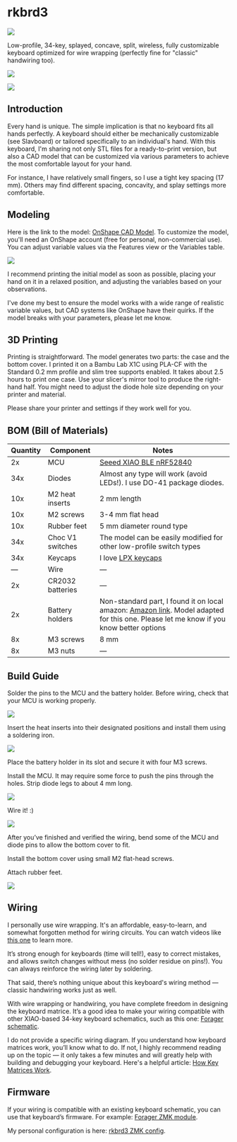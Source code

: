 # rkbrd3

![](./images/2.jpg)

Low-profile, 34-key, splayed, concave, split, wireless, fully customizable keyboard optimized for wire wrapping (perfectly fine for "classic" handwiring too).

![](./images/1.jpg)

![](./images/8.jpg)

## Introduction

Every hand is unique. The simple implication is that no keyboard fits all hands perfectly. A keyboard should either be mechanically customizable (see Slavboard) or tailored specifically to an individual's hand. With this keyboard, I'm sharing not only STL files for a ready-to-print version, but also a CAD model that can be customized via various parameters to achieve the most comfortable layout for your hand.

For instance, I have relatively small fingers, so I use a tight key spacing (17 mm). Others may find different spacing, concavity, and splay settings more comfortable.

## Modeling

Here is the link to the model: [OnShape CAD Model](https://cad.onshape.com/documents/c1f04e62418ea8430405ee0e/w/7ba627513a87dc41f966e769/e/bb377df9cee8dd07dce626be). To customize the model, you'll need an OnShape account (free for personal, non-commercial use). You can adjust variable values via the Features view or the Variables table.

![](./images/drawing.png)

I recommend printing the initial model as soon as possible, placing your hand on it in a relaxed position, and adjusting the variables based on your observations.

I've done my best to ensure the model works with a wide range of realistic variable values, but CAD systems like OnShape have their quirks. If the model breaks with your parameters, please let me know.

## 3D Printing

Printing is straightforward. The model generates two parts: the case and the bottom cover. I printed it on a Bambu Lab X1C using PLA-CF with the Standard 0.2 mm profile and slim tree supports enabled. It takes about 2.5 hours to print one case. Use your slicer's mirror tool to produce the right-hand half. You might need to adjust the diode hole size depending on your printer and material.

Please share your printer and settings if they work well for you.

## BOM (Bill of Materials)

| Quantity | Component        | Notes                                                                                                                                                                        |
| -------- | ---------------- | ---------------------------------------------------------------------------------------------------------------------------------------------------------------------------- |
| 2x       | MCU              | [Seeed XIAO BLE nRF52840](https://www.seeedstudio.com/Seeed-XIAO-BLE-nRF52840-p-5201.html)                                                                                   |
| 34x      | Diodes           | Almost any type will work (avoid LEDs!). I use DO-41 package diodes.                                                                                                         |
| 10x      | M2 heat inserts  | 2 mm length                                                                                                                                                                  |
| 10x      | M2 screws        | 3-4 mm flat head                                                                                                                                                             |
| 10x      | Rubber feet      | 5 mm diameter round type                                                                                                                                                     |
| 34x      | Choc V1 switches | The model can be easily modified for other low-profile switch types                                                                                                          |
| 34x      | Keycaps          | I love [LPX keycaps](https://github.com/levpopov/LPX/)                                                                                                                       |
| —        | Wire             | —                                                                                                                                                                            |
| 2x       | CR2032 batteries | —                                                                                                                                                                            |
| 2x       | Battery holders  | Non-standard part, I found it on local amazon: [Amazon link](https://www.amazon.de/dp/B08GX5W8DX). Model adapted for this one. Please let me know if you know better options |
| 8x       | M3 screws        | 8 mm                                                                                                                                                                         |
| 8x       | M3 nuts          | —                                                                                                                                                                            |

## Build Guide

Solder the pins to the MCU and the battery holder. Before wiring, check that your MCU is working properly.

![](./images/4.jpg)

Insert the heat inserts into their designated positions and install them using a soldering iron.

![](./images/3.jpg)

Place the battery holder in its slot and secure it with four M3 screws.

Install the MCU. It may require some force to push the pins through the holes. Strip diode legs to about 4 mm long.

![](./images/6.jpg )

Wire it! :)

![](./images/7.jpg)

After you’ve finished and verified the wiring, bend some of the MCU and diode pins to allow the bottom cover to fit.

Install the bottom cover using small M2 flat-head screws.

Attach rubber feet.

![](./images/9.jpg)

## Wiring

I personally use wire wrapping. It's an affordable, easy-to-learn, and somewhat forgotten method for wiring circuits. You can watch videos like [this one](https://www.youtube.com/watch?v=IXvEDM-m9CE) to learn more.

It’s strong enough for keyboards (time will tell!), easy to correct mistakes, and allows switch changes without mess (no solder residue on pins!). You can always reinforce the wiring later by soldering.

That said, there’s nothing unique about this keyboard's wiring method — classic handwiring works just as well.

With wire wrapping or handwiring, you have complete freedom in designing the keyboard matrice. It’s a good idea to make your wiring compatible with other XIAO-based 34-key keyboard schematics, such as this one: [Forager schematic](https://github.com/carrefinho/forager/blob/main/forager-pcb/forager-pcb.kicad_sch).

I do not provide a specific wiring diagram. If you understand how keyboard matrices work, you’ll know what to do. If not, I highly recommend reading up on the topic — it only takes a few minutes and will greatly help with building and debugging your keyboard. Here's a helpful article: [How Key Matrices Work](https://pcbheaven.com/wikipages/How_Key_Matrices_Works/).

## Firmware

If your wiring is compatible with an existing keyboard schematic, you can use that keyboard’s firmware. For example: [Forager ZMK module](https://github.com/carrefinho/forager-zmk-module).

My personal configuration is here: [rkbrd3 ZMK config](https://github.com/prepor/zmk-config-rkbrd3).
